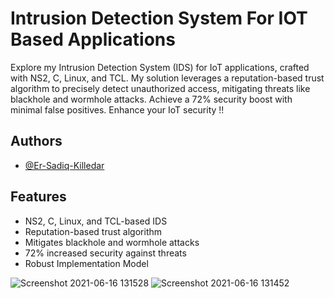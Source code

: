 
# Intrusion Detection System For IOT Based Applications 


Explore my Intrusion Detection System (IDS) for IoT applications, crafted with NS2, C, Linux, and TCL. My solution leverages a reputation-based trust algorithm to precisely detect unauthorized access, mitigating threats like blackhole and wormhole attacks. Achieve a 72% security boost with minimal false positives. Enhance your IoT security !!
## Authors

- [@Er-Sadiq-Killedar](https://github.com/Er-Sadiq)


## Features

- NS2, C, Linux, and TCL-based IDS
- Reputation-based trust algorithm
- Mitigates blackhole and wormhole attacks
- 72% increased security against threats
- Robust Implementation Model 

![Screenshot 2021-06-16 131528](https://github.com/Er-Sadiq/Intrusion-Detection-System-For-IOT-Based-Applications/assets/125464939/f7bda426-d18d-4b9b-b1ba-67b92032b325)
![Screenshot 2021-06-16 131452](https://github.com/Er-Sadiq/Intrusion-Detection-System-For-IOT-Based-Applications/assets/125464939/6a678416-23ea-40d8-87d6-1ac1539b41e2)
